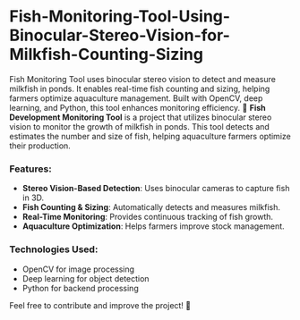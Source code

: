 # Fish-Monitoring-Tool-Using-Binocular-Stereo-Vision-for-Milkfish-Counting-Sizing
Fish Monitoring Tool uses binocular stereo vision to detect and measure milkfish in ponds. It enables real-time fish counting and sizing, helping farmers optimize aquaculture management. Built with OpenCV, deep learning, and Python, this tool enhances monitoring efficiency. 🚀
**Fish Development Monitoring Tool** is a project that utilizes binocular stereo vision to monitor the growth of milkfish in ponds. This tool detects and estimates the number and size of fish, helping aquaculture farmers optimize their production.  

### Features:  
- **Stereo Vision-Based Detection**: Uses binocular cameras to capture fish in 3D.  
- **Fish Counting & Sizing**: Automatically detects and measures milkfish.  
- **Real-Time Monitoring**: Provides continuous tracking of fish growth.  
- **Aquaculture Optimization**: Helps farmers improve stock management.  

### Technologies Used:  
- OpenCV for image processing  
- Deep learning for object detection  
- Python for backend processing  

Feel free to contribute and improve the project! 🚀
